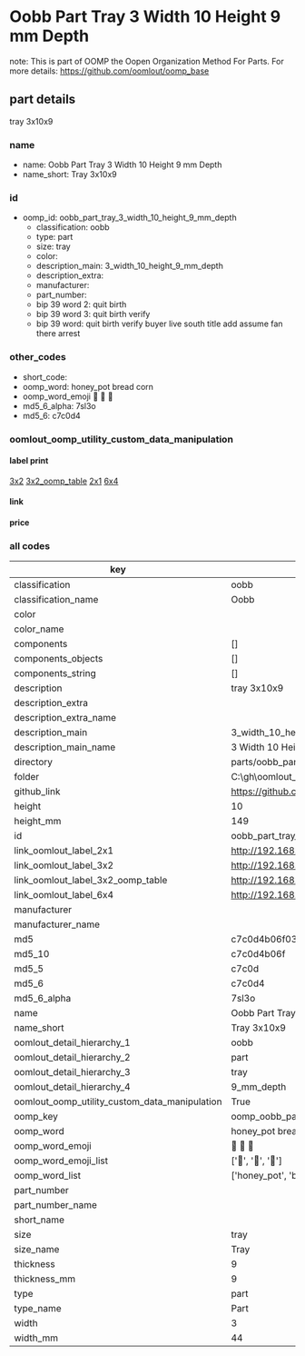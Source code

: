 # Oobb Part Tray 3 Width 10 Height 9 mm Depth  

note: This is part of OOMP the Oopen Organization Method For Parts. For more details: https://github.com/oomlout/oomp_base

##  part details
  



tray 3x10x9



### name
* name: Oobb Part Tray 3 Width 10 Height 9 mm Depth
* name_short: Tray 3x10x9 
### id
* oomp_id: oobb_part_tray_3_width_10_height_9_mm_depth
  * classification: oobb
  * type: part
  * size: tray
  * color: 
  * description_main: 3_width_10_height_9_mm_depth
  * description_extra: 
  * manufacturer: 
  * part_number: 
  * bip 39 word 2: quit birth
  * bip 39 word 3: quit birth verify
  * bip 39 word: quit birth verify buyer live south title add assume fan there arrest

### other_codes
* short_code: 
* oomp_word: honey_pot bread corn
* oomp_word_emoji :honey_pot: :bread: :corn:
* md5_6_alpha: 7sl3o
* md5_6: c7c0d4






### oomlout_oomp_utility_custom_data_manipulation
#### label print
[3x2](http://192.168.1.245:1112/?label=oomp%207sl3o)
[3x2_oomp_table](http://192.168.1.108:1112/?label=oomp%207sl3o)
[2x1](http://192.168.1.242:1112/?label=oomp%207sl3o)
[6x4](http://192.168.1.55:1112/?label=oomp%207sl3o)    

#### link

                              

#### price







### all codes 
| key | value |  
| --- | --- |  
| classification | oobb |  
| classification_name | Oobb |  
| color |  |  
| color_name |  |  
| components | [] |  
| components_objects | [] |  
| components_string | [] |  
| description | tray 3x10x9 |  
| description_extra |  |  
| description_extra_name |  |  
| description_main | 3_width_10_height_9_mm_depth |  
| description_main_name | 3 Width 10 Height 9 mm Depth |  
| directory | parts/oobb_part_tray_3_width_10_height_9_mm_depth |  
| folder | C:\gh\oomlout_oobb_version_4_generated_parts\parts\oobb_part_tray_3_width_10_height_9_mm_depth |  
| github_link | https://github.com/oomlout/oomlout_oomp_part_src/tree/main/parts/oobb_part_tray_3_width_10_height_9_mm_depth |  
| height | 10 |  
| height_mm | 149 |  
| id | oobb_part_tray_3_width_10_height_9_mm_depth |  
| link_oomlout_label_2x1 | http://192.168.1.242:1112/?label=oomp%207sl3o |  
| link_oomlout_label_3x2 | http://192.168.1.245:1112/?label=oomp%207sl3o |  
| link_oomlout_label_3x2_oomp_table | http://192.168.1.108:1112/?label=oomp%207sl3o |  
| link_oomlout_label_6x4 | http://192.168.1.55:1112/?label=oomp%207sl3o |  
| manufacturer |  |  
| manufacturer_name |  |  
| md5 | c7c0d4b06f033c5f40c151f7e545ad7e |  
| md5_10 | c7c0d4b06f |  
| md5_5 | c7c0d |  
| md5_6 | c7c0d4 |  
| md5_6_alpha | 7sl3o |  
| name | Oobb Part Tray 3 Width 10 Height 9 mm Depth |  
| name_short | Tray 3x10x9  |  
| oomlout_detail_hierarchy_1 | oobb |  
| oomlout_detail_hierarchy_2 | part |  
| oomlout_detail_hierarchy_3 | tray |  
| oomlout_detail_hierarchy_4 | 9_mm_depth |  
| oomlout_oomp_utility_custom_data_manipulation | True |  
| oomp_key | oomp_oobb_part_tray_3_width_10_height_9_mm_depth |  
| oomp_word | honey_pot bread corn |  
| oomp_word_emoji | :honey_pot: :bread: :corn: |  
| oomp_word_emoji_list | [':honey_pot:', ':bread:', ':corn:'] |  
| oomp_word_list | ['honey_pot', 'bread', 'corn'] |  
| part_number |  |  
| part_number_name |  |  
| short_name |  |  
| size | tray |  
| size_name | Tray |  
| thickness | 9 |  
| thickness_mm | 9 |  
| type | part |  
| type_name | Part |  
| width | 3 |  
| width_mm | 44 |  
